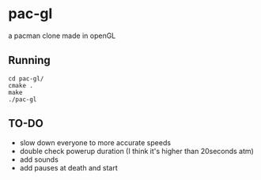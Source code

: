 # pac-gl
a pacman clone made in openGL

## Running
```
cd pac-gl/
cmake .
make 
./pac-gl
```

## TO-DO
- slow down everyone to more accurate speeds
- double check powerup duration (I think it's higher than 20seconds atm)
- add sounds
- add pauses at death and start
